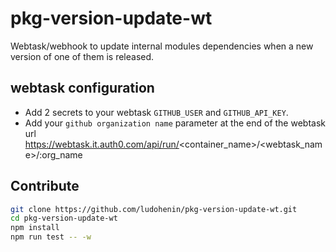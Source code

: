 # pkg-version-update-wt

Webtask/webhook to update internal modules dependencies when a new version of one of them is released.

## webtask configuration

* Add 2 secrets to your webtask `GITHUB_USER` and `GITHUB_API_KEY`.
* Add your `github organization name` parameter at the end of the webtask url https://webtask.it.auth0.com/api/run/<container_name>/<webtask_name>/:org_name

## Contribute

```bash
git clone https://github.com/ludohenin/pkg-version-update-wt.git
cd pkg-version-update-wt
npm install
npm run test -- -w
```
